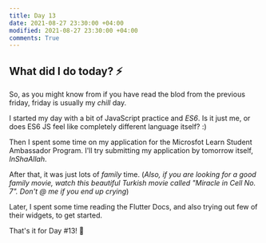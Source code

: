 ```yaml
---
title: Day 13
date: 2021-08-27 23:30:00 +04:00
modified: 2021-08-27 23:30:00 +04:00
comments: True
---
```


## What did I do today? ⚡️

So, as you might know from if you have read the blod from the previous friday, friday is usually my *chill* day.

I started my day with a bit of JavaScript practice and *ES6*. Is it just me, or does ES6 JS feel like completely different language itself? :)

Then I spent some time on my application for the Microsfot Learn Student Ambassador Program. I'll try submitting my application by tomorrow itself, *InShaAllah*.

After that, it was just lots of *family* time. (*Also, if you are looking for a good family movie, watch this beautiful Turkish movie called "Miracle in Cell No. 7". Don't @ me if you end up crying*)

Later, I spent some time reading the Flutter Docs, and also trying out few of their widgets, to get started.

That's it for Day #13! 🚀